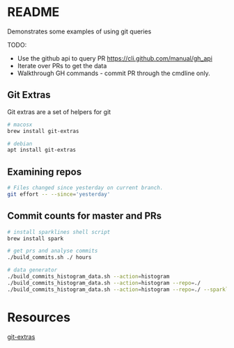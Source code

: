 # README
Demonstrates some examples of using git queries

TODO:
* Use the github api to query PR https://cli.github.com/manual/gh_api
* Iterate over PRs to get the data
* Walkthrough GH commands - commit PR through the cmdline only. 

## Git Extras
Git extras are a set of helpers for git
```sh
# macosx
brew install git-extras

# debian
apt install git-extras
```

##  Examining repos
```sh
# Files changed since yesterday on current branch.
git effort -- --since='yesterday'
```


##  Commit counts for master and PRs
```sh
# install sparklines shell script
brew install spark

# get prs and analyse commits 
./build_commits.sh ./ hours 

# data generator
./build_commits_histogram_data.sh --action=histogram 
./build_commits_histogram_data.sh --action=histogram --repo=./  
./build_commits_histogram_data.sh --action=histogram --repo=./ --sparkline 
```







# Resources

[git-extras](https://github.com/tj/git-extras/blob/master/Commands.md)

